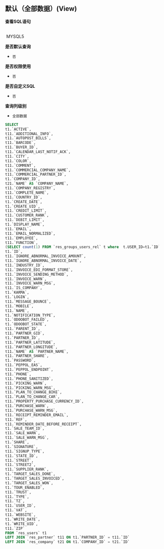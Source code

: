 ## 默认（全部数据）(View) <!-- {docsify-ignore-all} -->



<p class="panel-title"><b>查看SQL语句</b></p>
<br>

<el-row>
&nbsp;<el-tag @click="MYSQL5 = true">MYSQL5</el-tag>
</el-row>

<br>
<p class="panel-title"><b>是否默认查询</b></p>

* `否`

<p class="panel-title"><b>是否权限使用</b></p>

* `否`

<p class="panel-title"><b>是否自定义SQL</b></p>

* `否`

<p class="panel-title"><b>查询列级别</b></p>

* `全部数据`






<el-dialog v-model="MYSQL5" title="MYSQL5">

```sql
SELECT
t1.`ACTIVE`,
t11.`ADDITIONAL_INFO`,
t11.`AUTOPOST_BILLS`,
t11.`BARCODE`,
t11.`BUYER_ID`,
t11.`CALENDAR_LAST_NOTIF_ACK`,
t11.`CITY`,
t11.`COLOR`,
t11.`COMMENT`,
t11.`COMMERCIAL_COMPANY_NAME`,
t11.`COMMERCIAL_PARTNER_ID`,
t1.`COMPANY_ID`,
t21.`NAME` AS `COMPANY_NAME`,
t11.`COMPANY_REGISTRY`,
t11.`COMPLETE_NAME`,
t11.`COUNTRY_ID`,
t1.`CREATE_DATE`,
t1.`CREATE_UID`,
t11.`CREDIT_LIMIT`,
t11.`CUSTOMER_RANK`,
t11.`DEBIT_LIMIT`,
t1.`DISPLAY_NAME`,
t11.`EMAIL`,
t11.`EMAIL_NORMALIZED`,
t11.`EMPLOYEE`,
t11.`FUNCTION`,
(SELECT count(1) FROM `res_groups_users_rel` t where  t.USER_ID=t1.`ID`) AS `GROUPS_COUNT`,
t1.`ID`,
t11.`IGNORE_ABNORMAL_INVOICE_AMOUNT`,
t11.`IGNORE_ABNORMAL_INVOICE_DATE`,
t11.`INDUSTRY_ID`,
t11.`INVOICE_EDI_FORMAT_STORE`,
t11.`INVOICE_SENDING_METHOD`,
t11.`INVOICE_WARN`,
t11.`INVOICE_WARN_MSG`,
t11.`IS_COMPANY`,
t1.`KARMA`,
t1.`LOGIN`,
t11.`MESSAGE_BOUNCE`,
t11.`MOBILE`,
t11.`NAME`,
t1.`NOTIFICATION_TYPE`,
t1.`ODOOBOT_FAILED`,
t1.`ODOOBOT_STATE`,
t11.`PARENT_ID`,
t11.`PARTNER_GID`,
t1.`PARTNER_ID`,
t11.`PARTNER_LATITUDE`,
t11.`PARTNER_LONGITUDE`,
t11.`NAME` AS `PARTNER_NAME`,
t11.`PARTNER_SHARE`,
t1.`PASSWORD`,
t11.`PEPPOL_EAS`,
t11.`PEPPOL_ENDPOINT`,
t11.`PHONE`,
t11.`PHONE_SANITIZED`,
t11.`PICKING_WARN`,
t11.`PICKING_WARN_MSG`,
t11.`PLAN_TO_CHANGE_BIKE`,
t11.`PLAN_TO_CHANGE_CAR`,
t11.`PROPERTY_PURCHASE_CURRENCY_ID`,
t11.`PURCHASE_WARN`,
t11.`PURCHASE_WARN_MSG`,
t11.`RECEIPT_REMINDER_EMAIL`,
t11.`REF`,
t11.`REMINDER_DATE_BEFORE_RECEIPT`,
t1.`SALE_TEAM_ID`,
t11.`SALE_WARN`,
t11.`SALE_WARN_MSG`,
t1.`SHARE`,
t1.`SIGNATURE`,
t11.`SIGNUP_TYPE`,
t11.`STATE_ID`,
t11.`STREET`,
t11.`STREET2`,
t11.`SUPPLIER_RANK`,
t1.`TARGET_SALES_DONE`,
t1.`TARGET_SALES_INVOICED`,
t1.`TARGET_SALES_WON`,
t1.`TOUR_ENABLED`,
t11.`TRUST`,
t11.`TYPE`,
t11.`TZ`,
t11.`USER_ID`,
t11.`VAT`,
t11.`WEBSITE`,
t1.`WRITE_DATE`,
t1.`WRITE_UID`,
t11.`ZIP`
FROM `res_users` t1 
LEFT JOIN `res_partner` t11 ON t1.`PARTNER_ID` = t11.`ID` 
LEFT JOIN `res_company` t21 ON t1.`COMPANY_ID` = t21.`ID` 


```

</el-dialog>

<script>
 const { createApp } = Vue
  createApp({
    data() {
      return {
                MYSQL5 : false
        
      }
    },
    methods: {
    }
  }).use(ElementPlus).mount('#app')
</script>